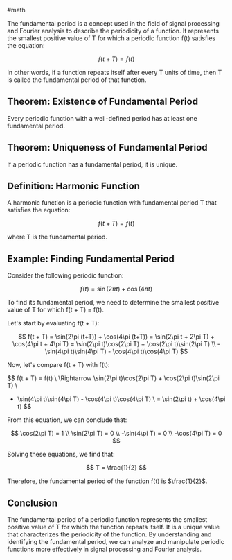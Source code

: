 #math 

The fundamental period is a concept used in the field of signal processing and Fourier analysis to describe the periodicity of a function. It represents the smallest positive value of T for which a periodic function f(t) satisfies the equation:

$$
f(t + T) = f(t)
$$

In other words, if a function repeats itself after every T units of time, then T is called the fundamental period of that function.

## Theorem: Existence of Fundamental Period

Every periodic function with a well-defined period has at least one fundamental period.

## Theorem: Uniqueness of Fundamental Period

If a periodic function has a fundamental period, it is unique.

## Definition: Harmonic Function

A harmonic function is a periodic function with fundamental period T that satisfies the equation:

$$
f(t + T) = f(t)
$$

where T is the fundamental period.

## Example: Finding Fundamental Period

Consider the following periodic function:

$$
f(t) = \sin(2\pi t) + \cos(4\pi t)
$$

To find its fundamental period, we need to determine the smallest positive value of T for which f(t + T) = f(t).

Let's start by evaluating f(t + T):

$$
f(t + T) = \sin(2\pi (t+T)) + \cos(4\pi (t+T))
          = \sin(2\pi t + 2\pi T) + \cos(4\pi t + 4\pi T)
          = \sin(2\pi t)\cos(2\pi T) + \cos(2\pi t)\sin(2\pi T) \\
          - \sin(4\pi t)\sin(4\pi T) - \cos(4\pi t)\cos(4\pi T)
$$

Now, let's compare f(t + T) with f(t):

$$
f(t + T) = f(t) \\
\Rightarrow \sin(2\pi t)\cos(2\pi T) + \cos(2\pi t)\sin(2\pi T) \\
- \sin(4\pi t)\sin(4\pi T) - \cos(4\pi t)\cos(4\pi T) \\
= \sin(2\pi t) + \cos(4\pi t)
$$

From this equation, we can conclude that:

$$
\cos(2\pi T) = 1 \\
\sin(2\pi T) = 0 \\
-\sin(4\pi T) = 0 \\
-\cos(4\pi T) = 0
$$

Solving these equations, we find that:

$$
T = \frac{1}{2}
$$

Therefore, the fundamental period of the function f(t) is $\frac{1}{2}$.

## Conclusion

The fundamental period of a periodic function represents the smallest positive value of T for which the function repeats itself. It is a unique value that characterizes the periodicity of the function. By understanding and identifying the fundamental period, we can analyze and manipulate periodic functions more effectively in signal processing and Fourier analysis.